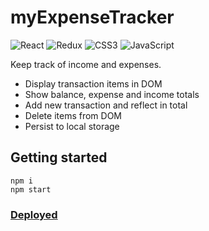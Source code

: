 # myExpenseTracker

![React](https://img.shields.io/badge/React-20232A?style=for-the-badge&logo=react&logoColor=61DAFB) ![Redux](https://img.shields.io/badge/Redux-593D88?style=for-the-badge&logo=redux&logoColor=white) ![CSS3](https://img.shields.io/badge/css3-%231572B6.svg?style=for-the-badge&logo=css3&logoColor=white) ![JavaScript](https://img.shields.io/badge/javascript-%23323330.svg?style=for-the-badge&logo=javascript&logoColor=%23F7DF1E)

Keep track of income and expenses.

- Display transaction items in DOM
- Show balance, expense and income totals
- Add new transaction and reflect in total
- Delete items from DOM
- Persist to local storage

## Getting started

```
npm i
npm start
```

### [Deployed](https://react-redux-expense-tracket.vercel.app/)
